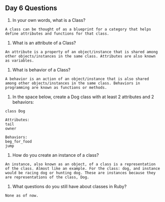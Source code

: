 ## Day 6 Questions

1. In your own words, what is a Class?
```
A class can be thought of as a blueprint for a category that helps define attributes and functions for that class.
```

1. What is an attribute of a Class?
```
An attribute is a property of an object/instance that is shared among other objects/instances in the same class. Attributes are also known as variables.
```
1. What is behavior of a Class?
```
A behavior is an action of an object/instance that is also shared among other objects/instances in the same class. Behaviors in programming are known as functions or methods.
```
1. In the space below, create a Dog class with at least 2 attributes and 2 behaviors:
```
class Dog

Attributes:
tail
owner

Behaviors:
beg_for_food
jump
```

1. How do you create an instance of a class?
```
An instance, also known as an object, of a class is a representation of the class. Almost like an example. For the class: dog, and instance would be racing dog or hunting dog. These are instances because they are representations of the class, Dog.
```

1. What questions do you still have about classes in Ruby?
```
None as of now.
```
